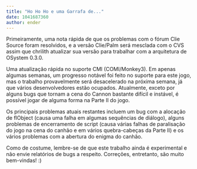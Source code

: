 ```yaml
---
title: "Ho Ho Ho e uma Garrafa de..."
date: 1041687360
author: ender
---
```


Primeiramente, uma nota rápida de que os problemas com o fórum Clie Source foram resolvidos, e a versão Clie/Palm será mesclada com o CVS assim que chrilith atualizar sua versão para trabalhar com a arquitetura de OSystem 0.3.0.
  
Uma atualização rápida no suporte CMI (COMI/Monkey3). Em apenas algumas semanas, um progresso notável foi feito no suporte para este jogo, mas o trabalho provavelmente será desacelerado na próxima semana, já que vários desenvolvedores estão ocupados. Atualmente, exceto por alguns bugs que tornam a cena do Cannon bastante difícil e instável, é possível jogar de alguma forma na Parte II do jogo.
  
Os principais problemas atuais restantes incluem um bug com a alocação de flObject (causa uma falha em algumas sequências de diálogo), alguns problemas de encerramento de script (causa várias falhas de paralisação do jogo na cena do canhão e em vários quebra-cabeças da Parte II) e os vários problemas com a abertura do enigma do canhão.
  
Como de costume, lembre-se de que este trabalho ainda é experimental e não envie relatórios de bugs a respeito. Correções, entretanto, são muito bem-vindas! :)
